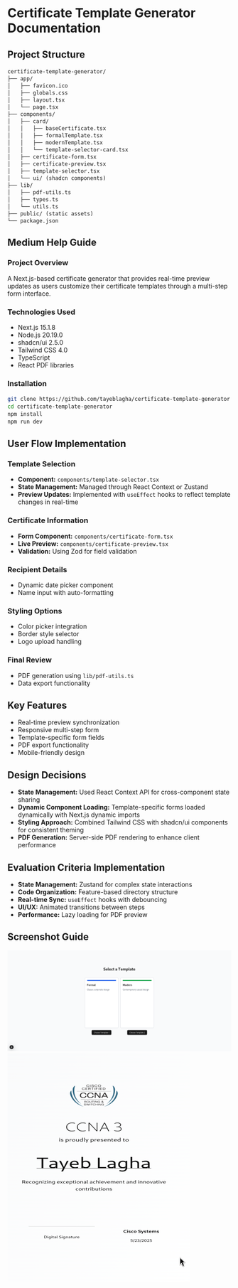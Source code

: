# Certificate Template Generator Documentation

## Project Structure

```
certificate-template-generator/
├── app/
│   ├── favicon.ico
│   ├── globals.css
│   ├── layout.tsx
│   └── page.tsx
├── components/
│   ├── card/
│   │   ├── baseCertificate.tsx
│   │   ├── formalTemplate.tsx
│   │   ├── modernTemplate.tsx
│   │   └── template-selector-card.tsx
│   ├── certificate-form.tsx
│   ├── certificate-preview.tsx
│   ├── template-selector.tsx
│   └── ui/ (shadcn components)
├── lib/
│   ├── pdf-utils.ts
│   ├── types.ts
│   └── utils.ts
├── public/ (static assets)
└── package.json
```

## Medium Help Guide

### Project Overview
A Next.js-based certificate generator that provides real-time preview updates as users customize their certificate templates through a multi-step form interface.

### Technologies Used
- Next.js 15.1.8
- Node.js 20.19.0
- shadcn/ui 2.5.0
- Tailwind CSS 4.0
- TypeScript
- React PDF libraries

### Installation
```bash
git clone https://github.com/tayeblagha/certificate-template-generator
cd certificate-template-generator
npm install
npm run dev
```

## User Flow Implementation

### Template Selection
- **Component:** `components/template-selector.tsx`
- **State Management:** Managed through React Context or Zustand
- **Preview Updates:** Implemented with `useEffect` hooks to reflect template changes in real-time

### Certificate Information
- **Form Component:** `components/certificate-form.tsx`
- **Live Preview:** `components/certificate-preview.tsx`
- **Validation:** Using Zod for field validation

### Recipient Details
- Dynamic date picker component
- Name input with auto-formatting

### Styling Options
- Color picker integration
- Border style selector
- Logo upload handling

### Final Review
- PDF generation using `lib/pdf-utils.ts`
- Data export functionality

## Key Features
- Real-time preview synchronization
- Responsive multi-step form
- Template-specific form fields
- PDF export functionality
- Mobile-friendly design

## Design Decisions
- **State Management:** Used React Context API for cross-component state sharing
- **Dynamic Component Loading:** Template-specific forms loaded dynamically with Next.js dynamic imports
- **Styling Approach:** Combined Tailwind CSS with shadcn/ui components for consistent theming
- **PDF Generation:** Server-side PDF rendering to enhance client performance

## Evaluation Criteria Implementation
- **State Management:** Zustand for complex state interactions
- **Code Organization:** Feature-based directory structure
- **Real-time Sync:** `useEffect` hooks with debouncing
- **UI/UX:** Animated transitions between steps
- **Performance:** Lazy loading for PDF preview

## Screenshot Guide


<img src="https://github.com/tayeblagha/certificate-template-generato/blob/main/public/screenshoots/0.png?raw=true">




<img src="https://github.com/tayeblagha/certificate-template-generato/blob/main/public/screenshoots/5.png?raw=true">
